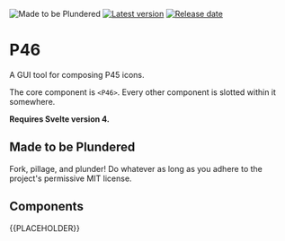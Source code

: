 ![Made to be Plundered](https://img.shields.io/badge/Made%20to%20be%20Plundered-royalblue)
[![Latest version](https://img.shields.io/github/v/release/PaulioRandall/p46)](https://github.com/PaulioRandall/p46/releases)
[![Release date](https://img.shields.io/github/release-date/PaulioRandall/p46)](https://github.com/PaulioRandall/p46/releases)

# P46

A GUI tool for composing P45 icons.

The core component is `<P46>`. Every other component is slotted within it somewhere.

**Requires Svelte version 4.**

## Made to be Plundered

Fork, pillage, and plunder! Do whatever as long as you adhere to the project's permissive MIT license.

## Components

{{PLACEHOLDER}}
